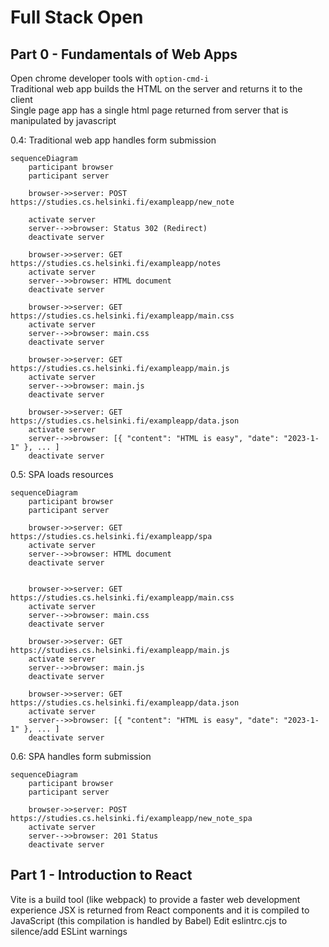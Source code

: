 # Full Stack Open

## Part 0 - Fundamentals of Web Apps

Open chrome developer tools with `option-cmd-i`  
Traditional web app builds the HTML on the server and returns it to the client  
Single page app has a single html page returned from server that is manipulated by javascript

0.4: Traditional web app handles form submission

```mermaid
sequenceDiagram
    participant browser
    participant server

    browser->>server: POST https://studies.cs.helsinki.fi/exampleapp/new_note

    activate server
    server-->>browser: Status 302 (Redirect)
    deactivate server

    browser->>server: GET https://studies.cs.helsinki.fi/exampleapp/notes
    activate server
    server-->>browser: HTML document
    deactivate server

    browser->>server: GET https://studies.cs.helsinki.fi/exampleapp/main.css
    activate server
    server-->>browser: main.css
    deactivate server

    browser->>server: GET https://studies.cs.helsinki.fi/exampleapp/main.js
    activate server
    server-->>browser: main.js
    deactivate server

    browser->>server: GET https://studies.cs.helsinki.fi/exampleapp/data.json
    activate server
    server-->>browser: [{ "content": "HTML is easy", "date": "2023-1-1" }, ... ]
    deactivate server
```

0.5: SPA loads resources

```mermaid
sequenceDiagram
    participant browser
    participant server

    browser->>server: GET https://studies.cs.helsinki.fi/exampleapp/spa
    activate server
    server-->>browser: HTML document
    deactivate server


    browser->>server: GET https://studies.cs.helsinki.fi/exampleapp/main.css
    activate server
    server-->>browser: main.css
    deactivate server

    browser->>server: GET https://studies.cs.helsinki.fi/exampleapp/main.js
    activate server
    server-->>browser: main.js
    deactivate server

    browser->>server: GET https://studies.cs.helsinki.fi/exampleapp/data.json
    activate server
    server-->>browser: [{ "content": "HTML is easy", "date": "2023-1-1" }, ... ]
    deactivate server
```

0.6: SPA handles form submission

```mermaid
sequenceDiagram
    participant browser
    participant server

    browser->>server: POST https://studies.cs.helsinki.fi/exampleapp/new_note_spa
    activate server
    server-->>browser: 201 Status
    deactivate server
```

## Part 1 - Introduction to React

Vite is a build tool (like webpack) to provide a faster web development experience
JSX is returned from React components and it is compiled to JavaScript (this compilation is handled by Babel)
Edit eslintrc.cjs to silence/add ESLint warnings
